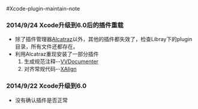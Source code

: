 #Xcode-plugin-maintain-note

### 2014/9/24 Xcode升级到6.0后的插件重载
* 除了插件管理器[Alcatraz](https://github.com/mneorr/Alcatraz)以外，其他的插件都失效了，检查Libray下的plugin目录，所有文件还都存在。
* 利用Alcatraz重现安装了一部分插件
  1. 生成规范注释--[VVDocumenter](http://github.so/XAlign/)
  2. 对齐常规代码--[XAlign](http://github.so/XAlign/)

### 2014/9/22 Xcode升级到6.0
* 没有确认插件是否正常
